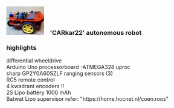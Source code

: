 <h3> <img src="images/thumb.jpg"/>&nbsp;&nbsp;&nbsp; 'CARkar22' autonomous robot<br><br> highlights </h3>
<p>differential wheeldrive<br>
Arduino Uno processorboard -ATMEGA328 uproc<br>
sharp GP2Y0A60SZLF ranging sensors (3)<br>
RC5 remote control<br>  
4 kwadrant encoders !!<br>
2S Lipo battery 1000 mAh<br>
Batwat Lipo supervisor refer: "https://home.hccnet.nl/coen.roos"</p>


